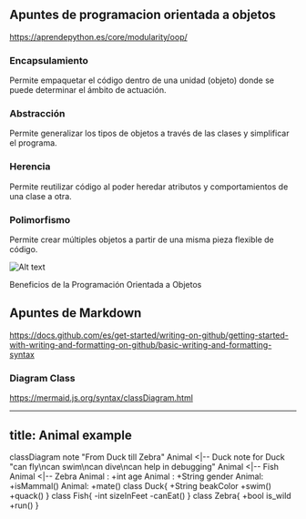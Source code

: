 ## Apuntes de programacion orientada a objetos
https://aprendepython.es/core/modularity/oop/

### Encapsulamiento

Permite empaquetar el código dentro de una unidad (objeto) donde se puede determinar el ámbito de actuación.

### Abstracción

Permite generalizar los tipos de objetos a través de las clases y simplificar el programa.

### Herencia

Permite reutilizar código al poder heredar atributos y comportamientos de una clase a otra.

### Polimorfismo

Permite crear múltiples objetos a partir de una misma pieza flexible de código.


![Alt text](https://aprendepython.es/_images/oop.jpg "Beneficios de la Programación Orientada a Objetos")

Beneficios de la Programación Orientada a Objetos

## Apuntes de Markdown

https://docs.github.com/es/get-started/writing-on-github/getting-started-with-writing-and-formatting-on-github/basic-writing-and-formatting-syntax

### Diagram Class
https://mermaid.js.org/syntax/classDiagram.html



---
title: Animal example
---
classDiagram
    note "From Duck till Zebra"
    Animal <|-- Duck
    note for Duck "can fly\ncan swim\ncan dive\ncan help in debugging"
    Animal <|-- Fish
    Animal <|-- Zebra
    Animal : +int age
    Animal : +String gender
    Animal: +isMammal()
    Animal: +mate()
    class Duck{
        +String beakColor
        +swim()
        +quack()
    }
    class Fish{
        -int sizeInFeet
        -canEat()
    }
    class Zebra{
        +bool is_wild
        +run()
    }

